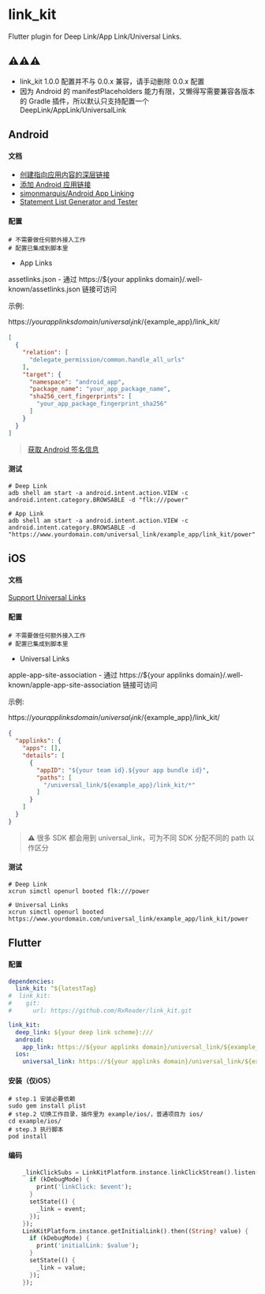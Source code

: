 # link_kit

Flutter plugin for Deep Link/App Link/Universal Links.

## ⚠️⚠️⚠️

* link_kit 1.0.0 配置并不与 0.0.x 兼容，请手动删除 0.0.x 配置
* 因为 Android 的 manifestPlaceholders 能力有限，又懒得写需要兼容各版本的 Gradle 插件，所以默认只支持配置一个 DeepLink/AppLink/UniversalLink

## Android

#### 文档

* [创建指向应用内容的深层链接](https://developer.android.com/training/app-links/deep-linking)
* [添加 Android 应用链接](https://developer.android.com/studio/write/app-link-indexing.html)
* [simonmarquis/Android App Linking](https://simonmarquis.github.io/Android-App-Linking/)
* [Statement List Generator and Tester](https://developers.google.com/digital-asset-links/tools/generator)

#### 配置

```
# 不需要做任何额外接入工作
# 配置已集成到脚本里
```

* App Links

assetlinks.json - 通过 https://${your applinks domain}/.well-known/assetlinks.json 链接可访问

示例:

https://${your applinks domain}/universal_link/${example_app}/link_kit/

```json
[
  {
    "relation": [
      "delegate_permission/common.handle_all_urls"
    ],
    "target": {
      "namespace": "android_app",
      "package_name": "your_app_package_name",
      "sha256_cert_fingerprints": [
        "your_app_package_fingerprint_sha256"
      ]
    }
  }
]
```

> [获取 Android 签名信息](https://github.com/RxReader/wechat_kit#android)

#### 测试

```shell
# Deep Link
adb shell am start -a android.intent.action.VIEW -c android.intent.category.BROWSABLE -d "flk:///power"
```

```shell
# App Link
adb shell am start -a android.intent.action.VIEW -c android.intent.category.BROWSABLE -d "https://www.yourdomain.com/universal_link/example_app/link_kit/power"
```

## iOS

#### 文档

[Support Universal Links](https://developer.apple.com/library/archive/documentation/General/Conceptual/AppSearch/UniversalLinks.html)

#### 配置

```
# 不需要做任何额外接入工作
# 配置已集成到脚本里
```

* Universal Links

apple-app-site-association - 通过 https://${your applinks domain}/.well-known/apple-app-site-association 链接可访问

示例:

https://${your applinks domain}/universal_link/${example_app}/link_kit/

```json
{
  "applinks": {
    "apps": [],
    "details": [
      {
        "appID": "${your team id}.${your app bundle id}",
        "paths": [
          "/universal_link/${example_app}/link_kit/*"
        ]
      }
    ]
  }
}
```

> ⚠️ 很多 SDK 都会用到 universal_link，可为不同 SDK 分配不同的 path 以作区分

#### 测试

```shell
# Deep Link
xcrun simctl openurl booted flk:///power
```

```shell
# Universal Links
xcrun simctl openurl booted https://www.yourdomain.com/universal_link/example_app/link_kit/power
```

## Flutter

#### 配置

```yaml
dependencies:
  link_kit: ^${latestTag}
#  link_kit:
#    git:
#      url: https://github.com/RxReader/link_kit.git

link_kit:
  deep_link: ${your deep link scheme}:///
  android:
    app_link: https://${your applinks domain}/universal_link/${example_app}/link_kit/ # 可选配置
  ios:
    universal_link: https://${your applinks domain}/universal_link/${example_app}/link_kit/ # 可选配置
```

#### 安装（仅iOS）

```shell
# step.1 安装必要依赖
sudo gem install plist
# step.2 切换工作目录，插件里为 example/ios/，普通项目为 ios/
cd example/ios/
# step.3 执行脚本
pod install
```

#### 编码

```dart
    _linkClickSubs = LinkKitPlatform.instance.linkClickStream().listen((String event) {
      if (kDebugMode) {
        print('linkClick: $event');
      }
      setState(() {
        _link = event;
      });
    });
    LinkKitPlatform.instance.getInitialLink().then((String? value) {
      if (kDebugMode) {
        print('initialLink: $value');
      }
      setState(() {
        _link = value;
      });
    });
```
